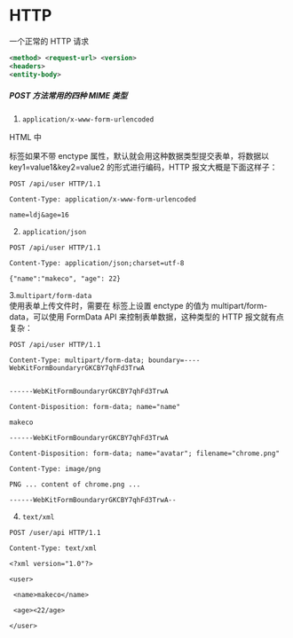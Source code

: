 # HTTP
一个正常的 HTTP 请求

```xml
<method> <request-url> <version>
<headers>
<entity-body>
```

##### POST 方法常用的四种 MIME 类型
> []()

1. `application/x-www-form-urlencoded`   

HTML 中 <form> 标签如果不带 enctype 属性，默认就会用这种数据类型提交表单，将数据以key1=value1&key2=value2 的形式进行编码，HTTP 报文大概是下面这样子：
```
POST /api/user HTTP/1.1

Content-Type: application/x-www-form-urlencoded

name=ldj&age=16
```

2. `application/json`  
```
POST /api/user HTTP/1.1

Content-Type: application/json;charset=utf-8

{"name":"makeco", "age": 22}
```

3.`multipart/form-data`  
使用表单上传文件时，需要在 <form> 标签上设置 enctype 的值为 multipart/form-data，可以使用 FormData API 来控制表单数据，这种类型的 HTTP 报文就有点复杂：  
```
POST /api/user HTTP/1.1

Content-Type: multipart/form-data; boundary=----WebKitFormBoundaryrGKCBY7qhFd3TrwA


------WebKitFormBoundaryrGKCBY7qhFd3TrwA

Content-Disposition: form-data; name="name"

makeco

------WebKitFormBoundaryrGKCBY7qhFd3TrwA

Content-Disposition: form-data; name="avatar"; filename="chrome.png"

Content-Type: image/png

PNG ... content of chrome.png ...

------WebKitFormBoundaryrGKCBY7qhFd3TrwA--
```

4. `text/xml`  
```
POST /user/api HTTP/1.1

Content-Type: text/xml

<?xml version="1.0"?>

<user>

 <name>makeco</name>

 <age><22/age>

</user>
```